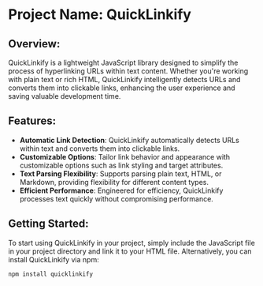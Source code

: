 # Project Name: QuickLinkify

## Overview:
QuickLinkify is a lightweight JavaScript library designed to simplify the process of hyperlinking URLs within text content. Whether you're working with plain text or rich HTML, QuickLinkify intelligently detects URLs and converts them into clickable links, enhancing the user experience and saving valuable development time.

## Features:
- **Automatic Link Detection**: QuickLinkify automatically detects URLs within text and converts them into clickable links.
- **Customizable Options**: Tailor link behavior and appearance with customizable options such as link styling and target attributes.
- **Text Parsing Flexibility**: Supports parsing plain text, HTML, or Markdown, providing flexibility for different content types.
- **Efficient Performance**: Engineered for efficiency, QuickLinkify processes text quickly without compromising performance.

## Getting Started:
To start using QuickLinkify in your project, simply include the JavaScript file in your project directory and link it to your HTML file. Alternatively, you can install QuickLinkify via npm:

```bash
npm install quicklinkify

